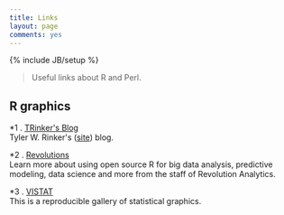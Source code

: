 ```yaml
---
title: Links
layout: page
comments: yes
---
```

{% include JB/setup %}

> Useful links about R and Perl.    

## R graphics      

  *1 . [TRinker's Blog ](http://trinkerrstuff.wordpress.com/)    
Tyler W. Rinker's ([site](http://trinker.github.io/curriculum_vitae/)) blog.

  *2 . [Revolutions](http://blog.revolutionanalytics.com/)    
Learn more about using open source R for big data analysis, predictive modeling, data science and more from the staff of Revolution Analytics.  

  *3 . [VISTAT](http://vis.supstat.com/)  
This is a reproducible gallery of statistical graphics.
